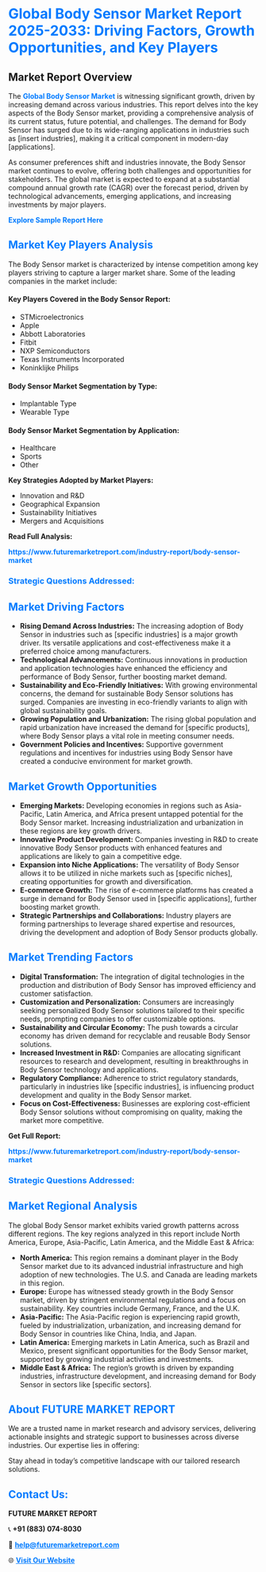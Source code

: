 <h1 style="color: #007BFF;">Global Body Sensor Market Report 2025-2033: Driving Factors, Growth Opportunities, and Key Players</h1>

<section id="overview">
<h2>Market Report Overview</h2>
<p>The <a href="https://www.futuremarketreport.com/industry-report/body-sensor-market" style="color: #007BFF; text-decoration: none;"><strong>Global Body Sensor Market</strong></a> is witnessing significant growth, driven by increasing demand across various industries. This report delves into the key aspects of the Body Sensor market, providing a comprehensive analysis of its current status, future potential, and challenges. The demand for Body Sensor has surged due to its wide-ranging applications in industries such as [insert industries], making it a critical component in modern-day [applications].</p>
<p>As consumer preferences shift and industries innovate, the Body Sensor market continues to evolve, offering both challenges and opportunities for stakeholders. The global market is expected to expand at a substantial compound annual growth rate (CAGR) over the forecast period, driven by technological advancements, emerging applications, and increasing investments by major players.</p>
</section>

<section id="overview">
<p><a href="https://www.futuremarketreport.com/request-sample/reportId=47000" style="color: #007BFF; text-decoration: none;"><strong>Explore Sample Report Here</strong></a></p>
</section>

<section id="key-players">
<h2 style="color: #007BFF;">Market Key Players Analysis</h2>
<p>The Body Sensor market is characterized by intense competition among key players striving to capture a larger market share. Some of the leading companies in the market include:</p>
<h4>Key Players Covered in the Body Sensor Report:</h4>
<ul><li>STMicroelectronics</li><li>Apple</li><li>Abbott Laboratories</li><li>Fitbit</li><li>NXP Semiconductors</li><li>Texas Instruments Incorporated</li><li>Koninklijke Philips</li></ul>
<h4>Body Sensor Market Segmentation by Type:</h4>
<ul><li>Implantable Type</li><li>Wearable Type</li></ul>

<h4>Body Sensor Market Segmentation by Application:</h4>
<ul><li>Healthcare</li><li>Sports</li><li>Other</li></ul>
<p><strong>Key Strategies Adopted by Market Players:</strong></p>
<ul>
<li>Innovation and R&D</li>
<li>Geographical Expansion</li>
<li>Sustainability Initiatives</li>
<li>Mergers and Acquisitions</li>
</ul>
</section>

<section>
<p><strong>Read Full Analysis: </strong></p><a href="https://www.futuremarketreport.com/industry-report/body-sensor-market" style="color: #007BFF; text-decoration: none;"><strong>https://www.futuremarketreport.com/industry-report/body-sensor-market</strong></a>
<h3 style="color: #007BFF;">Strategic Questions Addressed:</h3>
</section>

<section id="driving-factors">
<h2 style="color: #007BFF;">Market Driving Factors</h2>
<ul>
<li><strong>Rising Demand Across Industries:</strong> The increasing adoption of Body Sensor in industries such as [specific industries] is a major growth driver. Its versatile applications and cost-effectiveness make it a preferred choice among manufacturers.</li>
<li><strong>Technological Advancements:</strong> Continuous innovations in production and application technologies have enhanced the efficiency and performance of Body Sensor, further boosting market demand.</li>
<li><strong>Sustainability and Eco-Friendly Initiatives:</strong> With growing environmental concerns, the demand for sustainable Body Sensor solutions has surged. Companies are investing in eco-friendly variants to align with global sustainability goals.</li>
<li><strong>Growing Population and Urbanization:</strong> The rising global population and rapid urbanization have increased the demand for [specific products], where Body Sensor plays a vital role in meeting consumer needs.</li>
<li><strong>Government Policies and Incentives:</strong> Supportive government regulations and incentives for industries using Body Sensor have created a conducive environment for market growth.</li>
</ul>
</section>

<section id="growth-opportunities">
<h2 style="color: #007BFF;">Market Growth Opportunities</h2>
<ul>
<li><strong>Emerging Markets:</strong> Developing economies in regions such as Asia-Pacific, Latin America, and Africa present untapped potential for the Body Sensor market. Increasing industrialization and urbanization in these regions are key growth drivers.</li>
<li><strong>Innovative Product Development:</strong> Companies investing in R&D to create innovative Body Sensor products with enhanced features and applications are likely to gain a competitive edge.</li>
<li><strong>Expansion into Niche Applications:</strong> The versatility of Body Sensor allows it to be utilized in niche markets such as [specific niches], creating opportunities for growth and diversification.</li>
<li><strong>E-commerce Growth:</strong> The rise of e-commerce platforms has created a surge in demand for Body Sensor used in [specific applications], further boosting market growth.</li>
<li><strong>Strategic Partnerships and Collaborations:</strong> Industry players are forming partnerships to leverage shared expertise and resources, driving the development and adoption of Body Sensor products globally.</li>
</ul>
</section>

<section id="trending-factors">
<h2 style="color: #007BFF;">Market Trending Factors</h2>
<ul>
<li><strong>Digital Transformation:</strong> The integration of digital technologies in the production and distribution of Body Sensor has improved efficiency and customer satisfaction.</li>
<li><strong>Customization and Personalization:</strong> Consumers are increasingly seeking personalized Body Sensor solutions tailored to their specific needs, prompting companies to offer customizable options.</li>
<li><strong>Sustainability and Circular Economy:</strong> The push towards a circular economy has driven demand for recyclable and reusable Body Sensor solutions.</li>
<li><strong>Increased Investment in R&D:</strong> Companies are allocating significant resources to research and development, resulting in breakthroughs in Body Sensor technology and applications.</li>
<li><strong>Regulatory Compliance:</strong> Adherence to strict regulatory standards, particularly in industries like [specific industries], is influencing product development and quality in the Body Sensor market.</li>
<li><strong>Focus on Cost-Effectiveness:</strong> Businesses are exploring cost-efficient Body Sensor solutions without compromising on quality, making the market more competitive.</li>
</ul>
</section>

<section>
<p><strong>Get Full Report: </strong></p><a href="https://www.futuremarketreport.com/industry-report/body-sensor-market" style="color: #007BFF; text-decoration: none;"><strong>https://www.futuremarketreport.com/industry-report/body-sensor-market</strong></a>
<h3 style="color: #007BFF;">Strategic Questions Addressed:</h3>
</section>


<section id="regional-analysis">
<h2 style="color: #007BFF;">Market Regional Analysis</h2>
<p>The global Body Sensor market exhibits varied growth patterns across different regions. The key regions analyzed in this report include North America, Europe, Asia-Pacific, Latin America, and the Middle East & Africa:</p>
<ul>
<li><strong>North America:</strong> This region remains a dominant player in the Body Sensor market due to its advanced industrial infrastructure and high adoption of new technologies. The U.S. and Canada are leading markets in this region.</li>
<li><strong>Europe:</strong> Europe has witnessed steady growth in the Body Sensor market, driven by stringent environmental regulations and a focus on sustainability. Key countries include Germany, France, and the U.K.</li>
<li><strong>Asia-Pacific:</strong> The Asia-Pacific region is experiencing rapid growth, fueled by industrialization, urbanization, and increasing demand for Body Sensor in countries like China, India, and Japan.</li>
<li><strong>Latin America:</strong> Emerging markets in Latin America, such as Brazil and Mexico, present significant opportunities for the Body Sensor market, supported by growing industrial activities and investments.</li>
<li><strong>Middle East & Africa:</strong> The region’s growth is driven by expanding industries, infrastructure development, and increasing demand for Body Sensor in sectors like [specific sectors].</li>
</ul>
</section>

<footer>
<h2 style="color: #007BFF;">About FUTURE MARKET REPORT</h2>
<p>We are a trusted name in market research and advisory services, delivering actionable insights and strategic support to businesses across diverse industries. Our expertise lies in offering:</p>

<p>Stay ahead in today’s competitive landscape with our tailored research solutions.</p>

<h2 style="color: #007BFF;">Contact Us:</h2>
<p><strong>FUTURE MARKET REPORT</strong></p>
<p>📞 <strong>+91 (883) 074-8030</strong></p>
<p>📧 <strong><a href="mailto:help@futuremarketreport.com" style="color: #007BFF;">help@futuremarketreport.com</a></strong></p>
<p>🌐 <strong><a href="https://www.futuremarketreport.com/" style="color: #007BFF;">Visit Our Website</a></strong></p>
</footer>